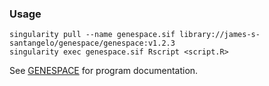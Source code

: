 ### Usage

```
singularity pull --name genespace.sif library://james-s-santangelo/genespace/genespace:v1.2.3
singularity exec genespace.sif Rscript <script.R>
```

See [GENESPACE](https://github.com/jtlovell/GENESPACE) for program documentation.
